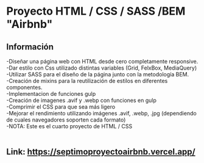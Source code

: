# Proyecto HTML / CSS / SASS /BEM "Airbnb"


## Información

-Diseñar una página web con HTML desde cero  completamente responsive. <br>
-Dar estilo con Css utilizado distintas variables (Grid, FelxBox, MediaQuery)<br>
-Utilizar SASS para el diseño de la página junto con la metodología BEM.<br>
-Creación de mixins para la reutilización de estilos en diferentes componentes.<br>
-Implementacion de funciones gulp<br>
-Creación de imagenes .avif y .webp con funciones en gulp<br>
-Comprimir el CSS para que sea más ligero<br>
-Mejorar el rendimiento utilizando imágenes .avif, .webp, .jpg (dependiendo de cuales navegadores soporten cada formato)<br>
-NOTA: Este es el cuarto proyecto de HTML / CSS
<br><br>



## Link:  https://septimoproyectoairbnb.vercel.app/
